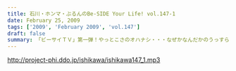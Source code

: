 ```yaml
---
title: 石川・ホンマ・ぶるんのBe-SIDE Your Life! vol.147-1
date: February 25, 2009
tags: ['2009', 'February 2009', 'vol.147']
draft: false
summary: 「ビーサイＴＶ」第一弾！やっとこさのオハナシ・・・なぜかなんだかのうっすらとした筋肉痛に襲われているお三方。なぜ？番組後半には珍しい？ホンマ・ぶるんさんの関わるお仕事のオシラセなんかも！NAMAE
---
```


http://project-phi.ddo.jp/ishikawa/ishikawa147_1.mp3